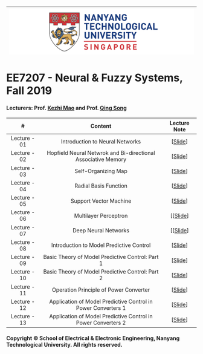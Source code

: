 |![image](https://github.com/NTU-CCA/EE7207/blob/master/logo.png)|
|---|
# EE7207 - Neural & Fuzzy Systems, Fall 2019 </center>

#### Lecturers: Prof. [Kezhi Mao](http://research.ntu.edu.sg/expertise/academicprofile/Pages/StaffProfile.aspx?ST_EMAILID=EKZMAO) and Prof. [Qing Song](https://www.ntu.edu.sg/home/eqsong/)

|#|Content|Lecture Note
|:---:|:---:|:---:|
|Lecture - 01|Introduction to Neural Networks|[[Slide](https://github.com/NTU-CCA/EE7207/blob/master/Slides/EE7207-NN1_2019.pdf)]|
|Lecture - 02|Hopfield Neural Netwrok and Bi-directional Associative Memory|[[Slide](https://github.com/NTU-CCA/EE7207/blob/master/Slides/EE7207-NN2_2019.pdf)]|
|Lecture - 03|Self-Organizing Map|[[Slide](https://github.com/NTU-CCA/EE7207/blob/master/Slides/EE7207-NN3_2019.pdf)]|
|Lecture - 04|Radial Basis Function|[[Slide](https://github.com/NTU-CCA/EE7207/blob/master/Slides/EE7207-NN4_2019.pdf)]|
|Lecture - 05|Support Vector Machine|[[Slide](https://github.com/NTU-CCA/EE7207/blob/master/Slides/EE7207-NN5_2019.pdf)]|
|Lecture - 06|Multilayer Perceptron|[[[Slide](https://github.com/NTU-CCA/EE7207/blob/master/Slides/EE7207-NN6_2019.pdf)]|
|Lecture - 07|Deep Neural Networks|[[[Slide](https://github.com/NTU-CCA/EE7207/blob/master/Slides/EE7207-NN7_2019.pdf)]|
|Lecture - 08|Introduction to Model Predictive Control|[[Slide](https://github.com/NTU-CCA/EE6225/blob/master/Lecture%20Notes/EE6225_PartII_C1_10_10_2019.pdf)]|
|Lecture - 09|Basic Theory of Model Predictive Control: Part 1|[[Slide](https://github.com/NTU-CCA/EE6225/blob/master/Lecture%20Notes/EE6225_PartII_C2_17_10_2019.pdf)]|
|Lecture - 10|Basic Theory of Model Predictive Control: Part 2|[[Slide](https://github.com/NTU-CCA/EE6225/blob/master/Lecture%20Notes/EE6225_PartII_C3_24_10_2019.pdf)]|
|Lecture - 11|Operation Principle of Power Converter|[[Slide](https://github.com/NTU-CCA/EE6225/blob/master/Lecture%20Notes/EE6225_PartII_C4_31_10_2019.pdf)]|
|Lecture - 12|Application of Model Predictive Control in Power Converters 1|[[Slide](https://github.com/NTU-CCA/EE6225/blob/master/Lecture%20Notes/EE6225_PartII_C5_07_11_2019.pdf)]|
|Lecture - 13|Application of Model Predictive Control in Power Converters 2|[[Slide](https://github.com/NTU-CCA/EE6225/blob/master/Lecture%20Notes/EE6225_PartII_C6_15_11_2019.pdf)]|

#### Copyright © School of Electrical & Electronic Engineering, Nanyang Technological University. All rights reserved.
